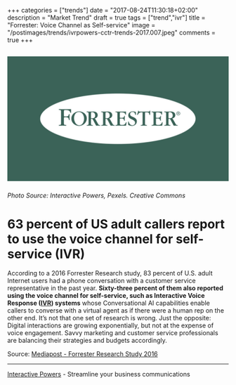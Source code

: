 +++
categories = ["trends"]
date = "2017-08-24T11:30:18+02:00"
description = "Market Trend"
draft = true
tags = ["trend","ivr"]
title = "Forrester: Voice Channel as Self-service"
image = "/postimages/trends/ivrpowers-cctr-trends-2017.007.jpeg"
comments = true
+++

![Forrester](/postimages/trends/ivrpowers-cctr-trends-2017.008.jpeg)
------------
###### Photo Source: Interactive Powers, Pexels. Creative Commons

# 63 percent of US adult callers report to use the voice channel for self-service (IVR)

According to a 2016 Forrester Research study, 83 percent of U.S. adult Internet users had a phone conversation with a customer service representative in the past year. **Sixty-three percent of them also reported using the voice channel for self-service, such as Interactive Voice Response ([IVR](http://blog.ivrpowers.com/post/technologies/what-is-ivr/)) systems** whose Conversational AI capabilities enable callers to converse with a virtual agent as if there were a human rep on the other end. It’s not that one set of research is wrong. Just the opposite: Digital interactions are growing exponentially, but not at the expense of voice engagement. Savvy marketing and customer service professionals are balancing their strategies and budgets accordingly. 

Source: [Mediapost - Forrester Research Study 2016](https://www.mediapost.com/publications/article/303088/think-the-voice-channel-is-dead-think-again.html)

---
[Interactive Powers](http://www.ivrpowers.com/) - Streamline your business communications

